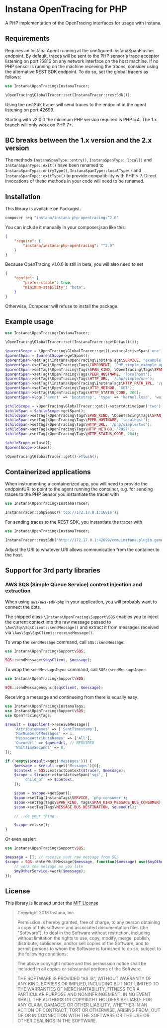 # Instana OpenTracing for PHP

A PHP implementation of the OpenTracing interfaces for usage with Instana.

## Requirements

Requires an Instana Agent running at the configured  InstanaSpanFlusher  endpoint. By default,
traces will be sent to the PHP sensor's trace acceptor listening on port 16816 on any network
interface on the host machine. If no PHP sensor is running on the machine receiving the traces,
consider using the alternative REST SDK endpoint. To do so, set the global tracers as follows:

```php
use Instana\OpenTracing\InstanaTracer;

\OpenTracing\GlobalTracer::set(InstanaTracer::restSdk());
```

Using the restSdk tracer will send traces to the endpoint in the agent listening on port 42699.

Starting with v2.0.0 the minimum PHP version required is PHP 5.4.
The 1.x branch will only work on PHP 7+.

## BC breaks between the 1.x version and the 2.x version

The methods `InstanaSpanType::entry()`, `InstanaSpanType::local()` and `InstanaSpanType::exit()`
have been renamed to `InstanaSpanType::entryType()`, `InstanaSpanType::localType()` and
`InstanaSpanType::exitType()` to provide compatibility with PHP < 7. Direct invocations of these
methods in your code will need to be renamed.

## Installation

This library is available on Packagist.

```bash
composer req "instana/instana-php-opentracing:^2.0"
```

You can include it manually in your composer.json like this:

```json
{
    "require": {
        "instana/instana-php-opentracing": "^2.0"
    }
}
```

Because OpenTracing v1.0.0 is still in beta, you will also need to set

```json
{
    "config": {
        "prefer-stable": true,
        "minimum-stability": "beta",
    }
}
```

Otherwise, Composer will refuse to install the package.

## Example usage

```php
use Instana\OpenTracing\InstanaTracer;

\OpenTracing\GlobalTracer::set(InstanaTracer::getDefault());

$parentScope = \OpenTracing\GlobalTracer::get()->startActiveSpan('one');
$parentSpan = $parentScope->getSpan();
$parentSpan->setTag(\Instana\OpenTracing\InstanaTags\SERVICE, "example-service");
$parentSpan->setTag(\OpenTracing\Tags\COMPONENT, 'PHP simple example app');
$parentSpan->setTag(\OpenTracing\Tags\SPAN_KIND, \OpenTracing\Tags\SPAN_KIND_RPC_SERVER);
$parentSpan->setTag(\OpenTracing\Tags\PEER_HOSTNAME, 'localhost');
$parentSpan->setTag(\OpenTracing\Tags\HTTP_URL, '/php/simple/one');
$parentSpan->setTag(\Instana\OpenTracing\InstanaTags\HTTP_PATH_TPL, '/php/simple/{id}');
$parentSpan->setTag(\OpenTracing\Tags\HTTP_METHOD, 'GET');
$parentSpan->setTag(\OpenTracing\Tags\HTTP_STATUS_CODE, 200);
$parentSpan->log(['event' => 'bootstrap', 'type' => 'kernel.load', 'waiter.millis' => 1500]);

$childScope = \OpenTracing\GlobalTracer::get()->startActiveSpan('two');
$childSpan = $childScope->getSpan();
$childSpan->setTag(\OpenTracing\Tags\SPAN_KIND, \OpenTracing\Tags\SPAN_KIND_RPC_CLIENT);
$childSpan->setTag(\OpenTracing\Tags\PEER_HOSTNAME, 'localhost');
$childSpan->setTag(\OpenTracing\Tags\HTTP_URL, '/php/simple/two');
$childSpan->setTag(\OpenTracing\Tags\HTTP_METHOD, 'POST');
$childSpan->setTag(\OpenTracing\Tags\HTTP_STATUS_CODE, 204);

$childScope->close();
$parentScope->close();

\OpenTracing\GlobalTracer::get()->flush();
```

## Containerized applications

When instrumenting a containerized app, you will need to provide the endpointURI to point to the
agent running the container, e.g. for sending traces to the PHP Sensor you instantiate the tracer with

```php
use Instana\OpenTracing\InstanaTracer;

InstanaTracer::phpSensor('tcp://172.17.0.1:16816');
```

For sending traces to the REST SDK, you instantiate the tracer with

```php
use Instana\OpenTracing\InstanaTracer;

InstanaTracer::restSdk('http://172.17.0.1:42699/com.instana.plugin.generic.trace');
```

Adjust the URI to whatever URI allows communication from the container to the host.

## Support for 3rd party libraries

### AWS SQS (Simple Queue Service) context injection and extraction

When using `aws/aws-sdk-php` in your application, you will probably want to connect the dots.

The shipped class `\Instana\OpenTracing\Support\SQS` enables you to inject the current context
into the raw message passed to `\Aws\Sqs\SqsClient::sendMessage()` and extract it from messages
received via `\Aws\Sqs\SqsClient::receiveMessage()`.

To wrap the `sendMessage` command, call `SQS::sendMessage`:

```php
use Instana\OpenTracing\Support\SQS;

SQS::sendMessage($sqsClient, $message);
```

To wrap the `sendMessageAsync` command, call `SQS::sendMessageAsync`:

```php
use Instana\OpenTracing\Support\SQS;

SQS::sendMessageAsync($sqsClient, $message);
```

Receiving a message and continueing from there is equally easy:

```php
use Instana\OpenTracing\InstanaTags;
use Instana\OpenTracing\Support\SQS;
use OpenTracing\Tags;

$result = $sqsClient->receiveMessage([
    'AttributeNames' => ['SentTimestamp'],
    'MaxNumberOfMessages' => 1,
    'MessageAttributeNames' => ['All'],
    'QueueUrl' => $queueUrl, // REQUIRED
    'WaitTimeSeconds' => 0,
]);

if (!empty($result->get('Messages'))) {
    $message = $result->get('Messages')[0];
    $context = SQS::extractContext($tracer, $message);
    $scope = $tracer->startActiveSpan('sqs', [
        'child_of' => $context,
    ]);

    $span = $scope->getSpan();
    $span->setTag(InstanaTags\SERVICE, 'php-consumer');
    $span->setTag(Tags\SPAN_KIND, Tags\SPAN_KIND_MESSAGE_BUS_CONSUMER);
    $span->setTag(Tags\MESSAGE_BUS_DESTINATION, $queueUrl);

    // ..do your thing..

    $scope->close();
}
```

Or even easier:

```php
use Instana\OpenTracing\Support\SQS;

$message = []; // receive your raw message from SQS
$scope = SQS::enterWithMessage($message, function($message) use($myOtherService) {
    // work the message as you like
    $myOtherService->work($message);
});
```

## License

This library is licensed under the [MIT License](https://opensource.org/licenses/MIT)

> Copyright 2018 Instana, Inc
>
>  Permission is hereby granted, free of charge, to any person obtaining a copy of this software and associated documentation files (the "Software"), to deal in the Software without restriction, including without limitation the rights to use, copy, modify, merge, publish, distribute, sublicense, and/or sell copies of the Software, and to permit persons to whom the Software is furnished to do so, subject to the following conditions:
>
>  The above copyright notice and this permission notice shall be included in all copies or substantial portions of the Software.
>
>  THE SOFTWARE IS PROVIDED "AS IS", WITHOUT WARRANTY OF ANY KIND, EXPRESS OR IMPLIED, INCLUDING BUT NOT LIMITED TO THE WARRANTIES OF MERCHANTABILITY, FITNESS FOR A PARTICULAR PURPOSE AND NONINFRINGEMENT. IN NO EVENT SHALL THE AUTHORS OR COPYRIGHT HOLDERS BE LIABLE FOR ANY CLAIM, DAMAGES OR OTHER LIABILITY, WHETHER IN AN ACTION OF CONTRACT, TORT OR OTHERWISE, ARISING FROM, OUT OF OR IN CONNECTION WITH THE SOFTWARE OR THE USE OR OTHER DEALINGS IN THE SOFTWARE.

